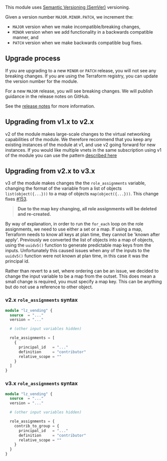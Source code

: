 <!-- markdownlint-disable MD041 -->
This module uses [Semantic Versioning (SemVer)](https://semver.org/s) versioning.

Given a version number `MAJOR.MINOR.PATCH`, we increment the:

* `MAJOR` version when we make incompatible/breaking changes,
* `MINOR` version when we add functionality in a backwards compatible manner, and
* `PATCH` version when we make backwards compatible bug fixes.

## Upgrade process

If you are upgrading to a new `MINOR` or `PATCH` release, you will not see any breaking changes.
If you are using the Terraform registry, you can update the version number for the module.

For a new `MAJOR` release, you will see breaking changes.
We will publish guidance in the release notes on GitHub.

See the [release notes](https://github.com/Azure/terraform-azurerm-lz-vending/releases) for more information.

## Upgrading from v1.x to v2.x

v2 of the module makes large-scale changes to the virtual networking capabilities of the module.
We therefore recommend that you keep any existing instances of the module at v1, and use v2 going forward for new instances.
If you would like multiple vnets in the same subscription using v1 of the module you can use the pattern [described here](https://github.com/Azure/terraform-azurerm-lz-vending/issues/97#issuecomment-1240712419)

## Upgrading from v2.x to v3.x

v3 of the module makes changes the the `role_assignments` variable, changing the format of the variable from a list of objects `list(object({...}))` to a map of objects `map(object({...}))`.
This change fixes [#153](https://github.com/Azure/terraform-azurerm-lz-vending/issues/153).

> **Due to the map key changing, all role assignments will be deleted and re-created.**

By way of explanation, in order to run the `for_each` loop on the role assignments, we need to use either a set or a map.
If using a map, Terraform needs to know all keys at plan time, they cannot be 'known after apply'.
Previously we converted the list of objects into a map of objects, using the `uuidv5()` function to generate predictable map keys from the inputs.
Unfortunately this caused issues when any of the inputs to the `uuidv5()` function were not known at plan time, in this case it was the principal id.

Rather than revert to a set, where ordering can be an issue, we decided to change the input variable to be a map from the outset.
This does mean a small change is required, you must specify a map key. This can be anything but do not use a reference to other object.

### v2.x `role_assignments` syntax

```terraform
module "lz_vending" {
  source  = "..."
  version = "..."

  # (other input variables hidden)

  role_assignments = [
    {
      principal_id   = "..."
      definition     = "contributor"
      relative_scope = ""
    }
  ]
}
```

### v3.x `role_assignments` syntax

```terraform
module "lz_vending" {
  source  = "..."
  version = "..."

  # (other input variables hidden)

  role_assignments = {
    contrib_to_group = {
      principal_id   = "..."
      definition     = "contributor"
      relative_scope = ""
    }
  }
}
```
